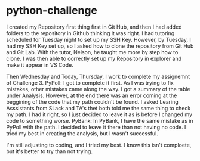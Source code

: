 # python-challenge

I created my Repository first thing first in Git Hub, and then I had added folders to the repository in Github thinking it was right. I had tutoring scheduled for Tuesday night to set up my SSH Key. However, by Tuesday, I had my SSH Key set up, so I asked how to clone the repository from Git Hub and Git Lab. With the tutor, Nelson, he taught me more by step how to clone. I was then able to correctly set up my Repository in explorer and make it appear in VS Code. 

Then Wednesday and Today, Thursday, I work to complete my assignemnt of Challenge 3. 
PyPoll:
    I got to complete it first. As  I was trying to fix mistakes, other mistakes came along the way. 
    I got a summary of the table under Analysis. However, at the end there was an error coming at the beggining of the code that my path couldn't be found. I asked Learing Asssistants from SLack and TA's thet both told me the same thing to check my path. I had it right, so I just decided to leave it as is before I changed my code to something worse. 
PyBank:
    In PyBank, I have the same mistake as in PyPoll with the path. I decided to leave it there than not having no code. I tried my best in creating the analysis, but I wasn't successful. 

I'm still adjusting to coding, and I tried my best.
I know this isn't comploete, but it's better to try than not trying. 